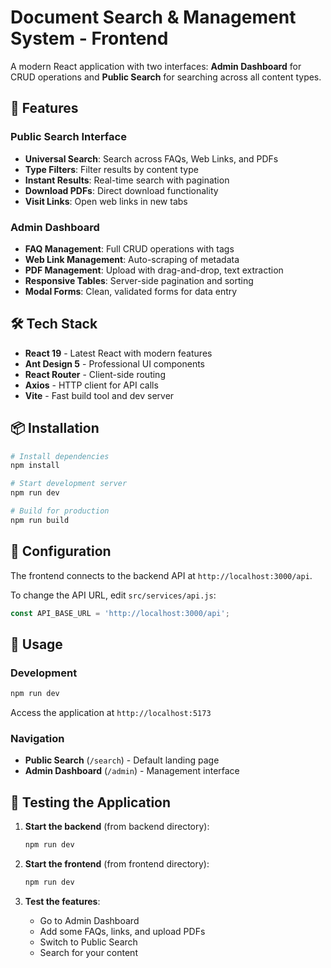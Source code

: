 # Document Search & Management System - Frontend

A modern React application with two interfaces: **Admin Dashboard** for CRUD operations and **Public Search** for searching across all content types.

## 🚀 Features

### Public Search Interface
- **Universal Search**: Search across FAQs, Web Links, and PDFs
- **Type Filters**: Filter results by content type
- **Instant Results**: Real-time search with pagination
- **Download PDFs**: Direct download functionality
- **Visit Links**: Open web links in new tabs

### Admin Dashboard
- **FAQ Management**: Full CRUD operations with tags
- **Web Link Management**: Auto-scraping of metadata
- **PDF Management**: Upload with drag-and-drop, text extraction
- **Responsive Tables**: Server-side pagination and sorting
- **Modal Forms**: Clean, validated forms for data entry

## 🛠️ Tech Stack

- **React 19** - Latest React with modern features
- **Ant Design 5** - Professional UI components
- **React Router** - Client-side routing
- **Axios** - HTTP client for API calls
- **Vite** - Fast build tool and dev server

## 📦 Installation

```bash
# Install dependencies
npm install

# Start development server
npm run dev

# Build for production
npm run build
```

## 🔧 Configuration

The frontend connects to the backend API at `http://localhost:3000/api`. 

To change the API URL, edit `src/services/api.js`:

```javascript
const API_BASE_URL = 'http://localhost:3000/api';
```

## 🎯 Usage

### Development
```bash
npm run dev
```
Access the application at `http://localhost:5173`

### Navigation
- **Public Search** (`/search`) - Default landing page
- **Admin Dashboard** (`/admin`) - Management interface

## 🧪 Testing the Application

1. **Start the backend** (from backend directory):
   ```bash
   npm run dev
   ```

2. **Start the frontend** (from frontend directory):
   ```bash
   npm run dev
   ```

3. **Test the features**:
   - Go to Admin Dashboard
   - Add some FAQs, links, and upload PDFs
   - Switch to Public Search
   - Search for your content
